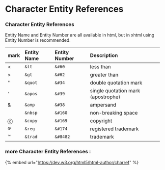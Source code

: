 # Character Entity References

### Character Entity References

Entity Name and Entity Number are all available in html, but in xhtml using Entity Number is recommended.

| mark | Entity Name | Entity Number | Description |
| :--- | :--- | :--- | :--- |
| &lt; | `&lt` | `&#60` | less than |
| &gt; | `&gt` | `&#62` | greater than |
| " | `&quot` | `&#34` | double quotation mark |
| ' | `&apos` | `&#39` | single quotation mark \(apostrophe\) |
| & | `&amp` | `&#38` | ampersand |
|  | `&nbsp` | `&#160` | non-breaking space |
| ⓒ | `&copy` | `&#169` | copyright |
| ® | `&reg` | `&#174` | registered trademark |
| ™ | `&trad` | `&#8482` | trademark |

### more Character Entity References : 

{% embed url="https://dev.w3.org/html5/html-author/charref" %}

